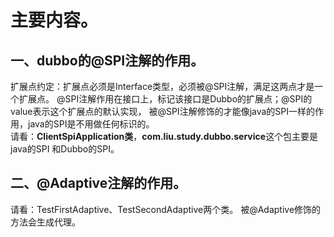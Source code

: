 # 主要内容。
## 一、dubbo的@SPI注解的作用。
扩展点约定：扩展点必须是Interface类型，必须被@SPI注解，满足这两点才是一个扩展点。
@SPI注解作用在接口上，标记该接口是Dubbo的扩展点；@SPI的value表示这个扩展点的默认实现，
被@SPI注解修饰的才能像java的SPI一样的作用，java的SPI是不用做任何标识的。<br>
请看：**ClientSpiApplication类**，**com.liu.study.dubbo.service**这个包主要是java的SPI
和Dubbo的SPI。

## 二、@Adaptive注解的作用。
请看：TestFirstAdaptive、TestSecondAdaptive两个类。
被@Adaptive修饰的方法会生成代理。
